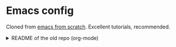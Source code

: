 
# Emacs config

Cloned from [emacs from scratch](https://github.com/daviwil/emacs-from-scratch/tree/master).
Excellent tutorials, recommended.

<details>

<summary>README of the old repo (org-mode)</summary>

#+title: Emacs From Scratch

This is an example of a fully custom Emacs configuration that you can use as inspiration when building your own!

We're developing this configuration live on YouTube, subscribe to [[https://www.youtube.com/c/SystemCrafters?sub_confirmation=1][System Crafters]] (make sure to click the bell!) so that you're notified of future streams.

If you're enjoying the videos and benefitting from the examples in this repo, please *consider [[https://github.com/sponsors/daviwil][becoming a sponsor]]* to support the development of future content!

* How to Use This Configuration

This repo is meant to be a companion to the Emacs From Scratch video series, serving as an example of a custom configuration build on top of vanilla Emacs.  I give instructions below for how to set it up to try it out, but it isn't meant to be used as your main configuration!  My goal here is to provide a working configuration that you can take inspiration from (and copy from directly).

Just keep in mind that this repo isn't set up to be used directly as your own configuration!  Copy the code to your own dotfiles repository and have fun :)

* Episodes

This repo now contains configuration from multiple series on the channel!

** [[https://www.youtube.com/playlist?list=PLEoMzSkcN8oPH1au7H6B7bBJ4ZO7BXjSZ][Emacs From Scratch]]

Here is a list of all the episode videos with links to the configuration we built for each one:

1. [[https://www.youtube.com/watch?v=74zOY-vgkyw][Live-Coding a Custom Emacs Configuration from Scratch]] ([[https://github.com/daviwil/emacs-from-scratch/tree/c0266ff684f670ecc5e41615c0282912e6615214][Code]], [[file:show-notes/Emacs-01.org][Notes]])
2. [[https://www.youtube.com/watch?v=IspAZtNTslY][Adding Helpful UI Improvements]] ([[https://github.com/daviwil/emacs-from-scratch/tree/43c0401355c7971cb4491690ee4b8449505a5d58][Code]], [[file:show-notes/Emacs-02.org][Notes]])
3. [[https://www.youtube.com/watch?v=xaZMwNELaJY][Key Bindings and Evil]] ([[https://github.com/daviwil/emacs-from-scratch/tree/29e542c79632853d85124019e47506cc0571cd05][Code]], [[file:show-notes/Emacs-03.org][Notes]])
4. [[https://youtu.be/INTu30BHZGk][Projectile and Magit]] ([[https://github.com/daviwil/emacs-from-scratch/tree/500370fa06889dad313e60473d73090fcfbe106d][Code]], [[file:show-notes/Emacs-04.org][Notes]])
5. [[https://www.youtube.com/watch?v=VcgjTEa0kU4][Org Mode Basics]] ([[https://github.com/daviwil/emacs-from-scratch/tree/1a13fcf0dd6afb41fce71bf93c5571931999fed8][Code]], [[file:show-notes/Emacs-05.org][Notes]])
6. [[https://youtu.be/PNE-mgkZ6HM][Organizing Your Life with Org Mode]] ([[https://github.com/daviwil/emacs-from-scratch/tree/c55d0f5e309f7ed8ffa3c00bc35c75937a5184e4][Code]], [[file:show-notes/Emacs-06.org][Notes]])
7. [[https://youtu.be/kkqVTDbfYp4][Configure Everything with Org Babel]] ([[https://github.com/daviwil/emacs-from-scratch/tree/9388cf6ecd9b44c430867a5c3dad5f050fdc0ee1][Code]], [[file:show-notes/Emacs-07.org][Notes]])
8. [[https://youtu.be/E-NAM9U5JYE][Build Your Own IDE with lsp-mode]] ([[https://github.com/daviwil/emacs-from-scratch/tree/6d078217a41134cc667f969430d150c50d03f448][Code]], [[file:show-notes/Emacs-08.org][Notes]])
9. [[https://youtu.be/wa_wZIuT9Vw][Learn to Love the Terminal Modes]] ([[https://github.com/daviwil/emacs-from-scratch/tree/bbfbc77b3afab0c14149e07d0ab08d275d4ba575][Code]], [[file:show-notes/Emacs-09.org][Notes]])
10. [[https://youtu.be/PMWwM8QJAtU][Effortless File Management with Dired]] ([[https://github.com/daviwil/emacs-from-scratch/blob/8c302a79bf5700f6ef0279a3daeeb4123ae8bd59/Emacs.org#dired][Code]], [[file:show-notes/Emacs-10.org][Notes]])
11. [[https://youtu.be/dtjq68F2dXw][Keeping Your Emacs Packages Up to Date]] ([[https://github.com/daviwil/emacs-from-scratch/blob/4e921ccbe603d5fdd9c7f16c2418ac7322c8ab71/Emacs.org#automatic-package-updates][Code]], [[file:show-notes/Emacs-Scratch-11.org][Notes]])
12. [[https://youtu.be/9i_9hse_Y08][How to Cut Emacs Start Up Time in Half!]] (Code, [[file:show-notes/Emacs-Scratch-12.org][Notes]])

** [[https://www.youtube.com/playlist?list=PLEoMzSkcN8oPZvSdewHG8uApD7THlLLCV][Emacs Essentials]]

1. [[https://youtu.be/48JlgiBpw_I][The Absolute Beginner's Guide to Emacs]] ([[file:show-notes/Emacs-Beginners-01.org][Notes]])

** [[https://www.youtube.com/watch?v=RQK_DaaX34Q&list=PLEoMzSkcN8oPQtn7FQEF3D7sroZbXuPZ7][Learning Emacs Lisp]]

1. [[https://youtu.be/RQK_DaaX34Q][Introduction to Emacs Lisp]] ([[file:show-notes/Emacs-Lisp-01.org][Notes]])
2. [[https://youtu.be/XXpgzyeYh_4][Types, Conditionals, and Loops]] ([[file:show-notes/Emacs-Lisp-02.org][Notes]])
3. [[https://youtu.be/EqgkAUHw0Yc][Defining Functions and Commands]] ([[file:show-notes/Emacs-Lisp-03.org][Notes]])
4. [[https://youtu.be/tq4kTNL1VD8][Defining Variables and Scopes]] ([[file:show-notes/Emacs-Lisp-04.org][Notes]])
5. [[https://youtu.be/J7d2LmivyyM][Reading and Writing Buffers in Practice]] ([[file:show-notes/Emacs-Lisp-05.org][Notes]], [[https://github.com/daviwil/dotcrafter.el/blob/8d507eda31e08a789c38a5d729866eb4cda6abaf/dotcrafter.el][Code]])

** [[https://www.youtube.com/playlist?list=PLEoMzSkcN8oNPbEMYEtswOVTvq7CVddCS][Emacs Desktop Environment]]

1. [[https://www.youtube.com/watch?v=f7xB2fFk1tQ][Getting Started with EXWM]] ([[https://github.com/daviwil/emacs-from-scratch/blob/219c060e1bd695948c7691955a12a5dcaf3a9530/Emacs.org#window-management][Code]], [[file:show-notes/Emacs-Desktop-01.org][Notes]])
2. [[https://youtu.be/9gfKrrTtyOk][Improving the EXWM Experience]] ([[https://github.com/daviwil/emacs-from-scratch/blob/2805904966dbd5810ee735e25c4b427014761be5/Desktop.org][Code]], [[file:show-notes/Emacs-Desktop-02.org][Notes]])
3. [[https://youtu.be/HGGU5Zvljj8][Optimizing Window Placement in EXWM]] ([[https://github.com/daviwil/emacs-from-scratch/blob/39f63fe133cd4c41e13bbd1551c6517162851411/Desktop.org#exwm-configuration][Code]], [[file:show-notes/Emacs-Desktop-03.org][Notes]])
4. [[https://youtu.be/eF5NfVN411Q][Using Multiple Monitors in EXWM]] ([[https://github.com/daviwil/emacs-from-scratch/blob/5ebd390119a48cac6258843c7d5e570f4591fdd4/Desktop.org#exwm-configuration][Code]], [[file:show-notes/Emacs-Desktop-04.org][Notes]])
5. [[https://youtu.be/usCfMstCZ7E][The Perfect Panel: Integrating Polybar with Emacs]] ([[https://github.com/daviwil/emacs-from-scratch/blob/75f1d4e08512c49ea073c26058df6d4cca3a0d6b/Desktop.org#panel-with-polybar][Code]], [[file:show-notes/Emacs-Desktop-05.org][Notes]])
6. [[https://youtu.be/GX_LGfuojcE][Enabling Desktop Notifications with Dunst]] ([[https://github.com/daviwil/emacs-from-scratch/blob/b927109521b4b8a7e701709dabbdd9c1ea2fc27c/Desktop.org#desktop-notifications-with-dunst][Code]], [[file:show-notes/Emacs-Desktop-06.org][Notes]])

** [[https://www.youtube.com/playlist?list=PLEoMzSkcN8oNvsrtk_iZSb94krGRofFjN][Emacs IDE]]

1. [[https://youtu.be/0bilcQVSlbM][How to Debug Your Code with dap-mode]] ([[https://github.com/daviwil/emacs-from-scratch/blob/210e517353abf4ed669bc40d4c7daf0fabc10a5c/Emacs.org#debugging-with-dap-mode][Code]], [[file:show-notes/Emacs-IDE-01.org][Notes]])
2. [[https://youtu.be/jPXIP46BnNA][Python Development Configuration]] ([[https://github.com/daviwil/emacs-from-scratch/blob/dd9320769f3041ac1edca139496f14abe147d010/Emacs.org#python][Code]], [[file:show-notes/Emacs-IDE-02.org][Notes]])

** [[https://www.youtube.com/watch?v=wKTKmE1wLyw&list=PLEoMzSkcN8oMHJ6Xil1YdnYtlWd5hHZql][Emacs Tips]]

1. [[https://youtu.be/gbdE7oZEdtA][How to Create and Manage Multiple Windows]] ([[file:show-notes/Emacs-Tips-05.org][Notes]])
2. [[https://youtu.be/C7ZlNRbWdVI][Organize Your Windows with the Tab Bar in Emacs 27]] ([[file:show-notes/Emacs-Tips-06.org][Notes]])
3. [[https://youtu.be/_qXZNfRcNnw][Dynamic Tiling Windows in Emacs with Edwina]] ([[file:show-notes/Emacs-Tips-07.org][Notes]])
4. [[https://youtu.be/ZjCRxAMPdNc][Unlock the Power of the Daemon with emacsclient]] ([[file:show-notes/Emacs-Tips-08.org][Notes]])
5. [[https://youtu.be/T9kygXveEz0][Give Emacs Psychic Completion Powers with prescient.el]] ([[file:show-notes/Emacs-Tips-Prescient.org][Notes]])
6. [[https://youtu.be/XZjyJG-sFZI][Teach Emacs to Keep Your Folders Clean]] ([[https://github.com/daviwil/emacs-from-scratch/blob/a57d99ba80276926a2b68521f9a9d23dc173a628/Emacs.org][Code]], [[file:show-notes/Emacs-Tips-Cleaning.org][Notes]])
7. [[https://youtu.be/nZ_T7Q49B8Y][Managing Encrypted Passwords with Emacs]] ([[file:show-notes/Emacs-Tips-Pass.org][Notes]])
8. [[https://youtu.be/-H2nU0rsUMY][Hey Emacs, Don't Move My Windows!]] ([[file:show-notes/Emacs-Tips-DisplayBuffer-1.org][Notes]])

** [[https://www.youtube.com/watch?v=yZRyEhi4y44&list=PLEoMzSkcN8oM-kA19xOQc8s0gr0PpFGJQ][Emacs Mail]]

1. [[https://youtu.be/yZRyEhi4y44][Streamline Your E-mail Management with mu4e]] ([[file:show-notes/Emacs-Mail-01.org][Notes]])
2. [[https://youtu.be/olXpfaSnf0o][Managing Multiple Email Accounts with mu4e and mbsync]] ([[file:show-notes/Emacs-Mail-02.org][Notes]])
3. [[https://youtu.be/WiyqU7gmKsk][Compose and Send Email with Emacs]] ([[file:show-notes/Emacs-Mail-03.org][Notes]])
4. [[https://youtu.be/aml36yZ-ANc][Enhance Your Emails with Org Mode]] ([[file:show-notes/Emacs-Mail-04.org][Notes]])
5. [[https://youtu.be/dSZu4jwvaSs][Craft an Email Workflow with Org Mode]] ([[file:show-notes/Emacs-Mail-05.org][Notes]])

* Usage Instructions

*IMPORTANT:* Be sure to read the commentary in [[file:Emacs.org][Emacs.org]] in case anything unexpected happens when you load this configuration.  Feel free to [[https://github.com/daviwil/runemacs/issues][file an issue]] to discuss any questions or problems you have so we can discuss it in a future stream!

*Linux and macOS*

On Linux, Emacs can be found in every major Linux distribution's package manager.  On macOS you can install Emacs using [[https://brew.sh/][Homebrew]] via =brew install emacs=.

You can easily get started with this configuration on Linux and macOS by following these steps:

1. Clone this repository to a folder on your system: =git clone https://github.com/daviwil/emacs-from-scratch=
2. Back up any existing Emacs configuration you may already have in your home directory in the =.emacs.d= folder (you could try moving it to =.emacs.d-old=)
3. Rename the directory for the clone of this repo to =~/.emacs.d=.
4. Start Emacs!

*Windows*

You can download the latest Emacs version (27.1 at the time of this writing) for Windows by heading to the [[https://ftp.gnu.org/gnu/emacs/windows/emacs-27/][GNU FTP site]].  Downloading and running the [[https://ftp.gnu.org/gnu/emacs/windows/emacs-27/emacs-27.1-x86_64-installer.exe][installer package]] will likely be the easiest way to get started.  You can also [[https://chocolatey.org/packages/Emacs][install Emacs via Chocolatey]] if you prefer a more automated approach.

The location where the Emacs configuration folder lives may vary based on your version of Windows.  If you have trouble getting this to work, check the [[https://www.gnu.org/software/emacs/manual/html_node/efaq-w32/Location-of-init-file.html#Location-of-init-file][official FAQ]] on the topic.  If you still can't get it to work, feel free to file an issue and I can help investigate.

For most modern Windows versions (Windows 7+), these steps should work:

1. Clone this repository to a folder on your system: =git clone https://github.com/daviwil/emacs-from-scratch=
2. Back up any existing Emacs configuration you may already have in your home directory  (likely =C:\Users\yourusername\=) in the =.emacs.d= folder (you could try moving it to =.emacs.d-old=)
3. Rename the directory for the clone of this repo to =C:\Users\yourusername\.emacs.d=.
4. Start Emacs!

** Installing the Fira Code Font

This configuration uses the [[https://github.com/tonsky/FiraCode][Fira Code]] font by [[https://github.com/tonsky][@tonsky]] and installation instructions can be found on [[https://github.com/tonsky/FiraCode/wiki/Installing][this wiki page]].

However, since this is meant to be /your/ configuration, feel free to choose your own font!

* Recommendations

Here are some general recommendations on Emacs usage that you might find helpful:

** Replace CapsLock with CTRL

Most people don't use the CapsLock key (unless you like YELLING ON THE INTERNET) so you can use this simple fix to replace it with the CTRL to make your Emacs life easier.  Doing this will prevent you from having to bend your pinky down all day long to hit all those fabled Emacs keybindings, allowing you to keep your hands on the home row of the keyboard.

Here's how to do it across all 3 major operating systems:

*Linux X11*

There are [[https://askubuntu.com/questions/33774/how-do-i-remap-the-caps-lock-and-ctrl-keys][many ways]] to accomplish this in Linux, but the easiest (and most repeatable) I've found is to use [[https://wiki.archlinux.org/index.php/Xmodmap][xmodmap]].  First, create a file named =.Xmodmap= in your home folder and populate it like so:

#+begin_src

clear lock
clear control
keycode 66 = Control_L
add control = Control_L
add Lock = Control_R

#+end_src

This replaces CapsLock with control and also replaces the Ctrl key on the right side with CapsLock just in case you ever need to use it.  Most login systems (GDM, KDM, etc) will load this file when you log in so you might not need to do anything extra for it to take effect, just log out and log back in again.  If that doesn't seem to work, you can add this line to one of your startup files (=.xinitrc=, =.profile=, window manager configuration, etc):

#+begin_src sh

xmodmap ~/.Xmodmap

#+end_src

*Linux sway*

In your =~/.config/sway/config= file add this stanza and reload the config (usually $mod-Shift-c) or =swaymsg reload=:

#+begin_src
input * {
xkb_options caps:ctrl_modifier
}
#+end_src


*Windows*

Approach #1: Change the binding in the Windows registry

On Windows you can use a simple registry file to tweak the CapsLock mapping.  Save the following text to a file called =CapsLockHack.reg=:

#+begin_src

REGEDIT4
[HKEY_LOCAL_MACHINE\SYSTEM\CurrentControlSet\Control\Keyboard Layout]
"Scancode Map"=hex:00,00,00,00,00,00,00,00,02,00,00,00,1d,00,3a,00,00,00,00,00

#+end_src

Now double-click on this file in Windows Explorer and allow Windows to apply it to your registry settings.  After you log out of your current session and log back in the new key mapping should be in effect. Note that this change will affect *all* users on your system.

Approach #2: Use Microsoft's PowerToys

You can use PowerToys' Keyboard Manager to easily remap the keys. Download the tool from their [[https://github.com/microsoft/PowerToys/releases][github]] page and install it. Then open the powertoys settings (you sould find it in the taskbar), go to keyboard manager, enable it if it isn't already enabled and remap your keys. Once finished you should see something like:

=Caps Lock=   ➞ =Ctrl (Left)=

=Ctrl (left)= ➞ =Caps Lock=

*macOS*

Thankfully Apple saw fit to make this a first-class option in macOS.  You can follow the [[https://support.apple.com/guide/mac-help/change-the-behavior-of-the-modifier-keys-mchlp1011/mac][official documentation]] for your version of macOS to find the Modifier Keys settings and then switch Caps Lock to Control on that page.
</details>
